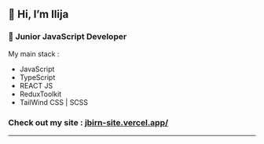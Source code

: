 ## 👋 Hi, I’m Ilija

### 🌱 Junior JavaScript Developer

My main stack :
- JavaScript
- TypeScript 
- REACT JS
- ReduxToolkit
- TailWind CSS | SCSS

### Check out my site : [jbirn-site.vercel.app/](https://jbirn-site.vercel.app/)
---
